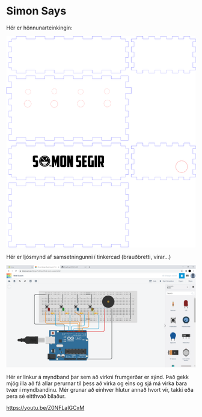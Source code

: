 # Simon Says

Hér er hönnunarteinkingin:

![Hönnunarteikning](Simon_says.png)

Hér er ljósmynd af samsetningunni í tinkercad (brauðbretti, vírar...)

![Tinkercad Simon Says](Tinkercad_Circuits.PNG)

Hér er linkur á myndband þar sem að virkni frumgerðar er sýnd. Það gekk mjög illa að fá allar perurnar til þess að virka og eins og sjá má virka bara tvær í myndbandinu. Mér grunar að einhver hlutur annað hvort vír, takki eða pera sé eitthvað bilaður.

https://youtu.be/Z0NFLaIGCxM
